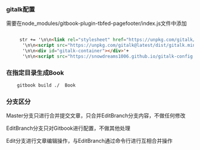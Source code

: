 
### gitalk配置

需要在node_modules/gitbook-plugin-tbfed-pagefooter/index.js文件中添加

```html

	 str += '\n\n<link rel="stylesheet" href="https://unpkg.com/gitalk/dist/gitalk.css">'+
      '\n\n<script src="https://unpkg.com/gitalk@latest/dist/gitalk.min.js"></script>'+
      '\n\n<div id="gitalk-container"></div>'+
      '\n\n<script src="https://snowdreams1006.github.io/gitalk-config.js"></script>';

```

### 在指定目录生成Book

```xml
    gitbook build ./  Book
```


### 分支区分

Master分支只进行合并提交文章，只合并EditBranch分支内容，不做任何修改

EditBranch分支只对Gitbook进行配置，不做其他处理

Edit分支进行文章编辑操作，与EditBranch通过命令行进行互相合并操作